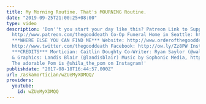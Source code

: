 ```yaml
---
title: My Morning Routine. That's MOURNING Routine.
date: "2019-09-25T21:00:25+08:00"
type: video
description: 'Don''t you start your day like this? Patreon Link to Support this Channel:
  http://www.patreon.com/thegooddeath Co-Op Funeral Home in Seattle: http://funerals.coop/
  ***WHERE ELSE YOU CAN FIND ME*** Website: http://www.orderofthegooddeath.com Twitter:
  http://www.twitter.com/thegooddeath Facebook: http://ow.ly/Zz8PW Instagram: http://www.instagram.com/thegooddeath
  ***CREDITS*** Mortician: Caitlin Doughty Co-Writer: Ryan Saylor (@walkspot) Editor
  & Graphics: Landis Blair (@landisblair) Music by Sophonic Media, http://instrumentalsfree.com
  The adorable Pom is @shila_the_pom on Instagram!'
publishdate: "2017-08-18T16:44:57.000Z"
url: /askamortician/wZUeMyXDMQQ/
providers:
  youtube:
    id: wZUeMyXDMQQ
---
```

